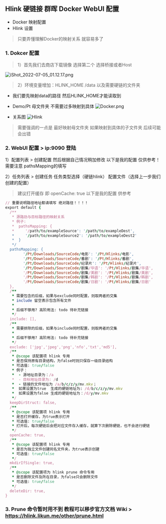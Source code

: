## Hlink 硬链接 群晖 Docker WebUI 配置
 
- Docker 映射配置
- Hlink 设置
> 只要弄懂理解Docker的映射关系 就容易多了
### 1. Dokcer 配置

> 1）首先我们去商店下载镜像 选择第二个 选择桥接或者Host 

![iShot_2022-07-05_01.12.17.png](https://s2.loli.net/2022/07/05/SjykW4fP35Oms78.png)

> 2）环境变量增加：HLINK_HOME /data 以及需要硬链的文件夹

- 我们要先映射data的路径 然后HLINK_HOME才能读取到 

- Demo/Pt 母文件夹 不需要过多映射到具体 
![Docker.png](https://s2.loli.net/2022/07/05/3Wb2FLvDhYjU4qK.png)

- 关系图
![Hlink](https://s2.loli.net/2022/07/05/Ye6P8alIDEpKL5N.png)

> 需要强调的一点是 最好映射母文件夹 如果映射到具体的子文件夹 后续可能会出错 


### 2. WebUI 配置 > ip:9090 登陆

1）配置列表 > 创建配置 然后根据自己情况稍加修改 以下是我的配置 仅供参考！需要注意 pathsMapping的填写 

2）任务列表 > 创建任务 任务类型选择（硬链hlink） 配置文件（选择上一步我们创建的配置）
> 建议打开缓存 即 openCache: true
>以下是我的配置 供参考
```ruby
// 重要说明路径地址都请填写 绝对路径！！！！
export default {
  /**
   * 源路劲与目标路径的映射关系
   * 例子:
   *  pathsMapping: {
   *     '/path/to/exampleSource': '/path/to/exampleDest',
   *     '/path/to/exampleSource2': '/path/to/exampleDest2'
   *  }
   */
  pathsMapping: {
        '/Pt/Downloads/SourceCode/电影': '/Pt/Hlinks/电影', 
        '/Pt/Downloads/SourceCode/番剧': '/Pt/Hlinks/番剧',
        '/Pt/Downloads/SourceCode/纪录片': '/Pt/Hlinks/纪录片',
        '/Pt/Downloads/SourceCode/剧集/华语': '/Pt/Hlinks/剧集/华语',
        '/Pt/Downloads/SourceCode/剧集/美剧': '/Pt/Hlinks/剧集/美剧', 
        '/Pt/Downloads/SourceCode/剧集/韩剧': '/Pt/Hlinks/剧集/韩剧',
        '/Pt/Downloads/SourceCode/剧集/日剧': '/Pt/Hlinks/剧集/日剧'
  },
  /**
   * 需要包含的后缀，如果与exclude同时配置，则取两者的交集
   * include 留空表示包含所有文件
   *
   * 后缀不够用? 高阶用法: todo 待补充链接
   */
  include: [],
  /**
   * 需要排除的后缀，如果与include同时配置，则取两者的交集
   *
   * 后缀不够用? 高阶用法: todo 待补充链接
   */
  exclude: ['jpg','jpeg','png','nfo','txt','md5'],
  /**
   * @scope 该配置项 hlink 专用
   * 是否保持原有目录结构，为false时则只保存一级目录结构
   * 可选值: true/false
   * 例子：
   *  - 源地址目录为：/a
   *  - 目标地址目录为: /d
   *  - 链接的文件地址为 /a/b/c/z/y/mv.mkv；
   *  如果设置为true  生成的硬链地址为: /d/b/c/z/y/mv.mkv
   *  如果设置为false 生成的硬链地址为：/d/y/mv.mkv
   */
  keepDirStruct: false,
  /**
   * @scope 该配置项 hlink 专用
   * 是否打开缓存，为true表示打开
   * 可选值: true/false
   * 打开后，每次硬链后会把对应文件存入缓存，就算下次删除硬链，也不会进行硬链
   */
  openCache: true,
  /**
   * @scope 该配置项 hlink 专用
   * 是否为独立文件创建同名文件夹，为true表示创建
   * 可选值: true/false
   */
  mkdirIfSingle: true,
  /**
   * @scope 该配置项为 hlink prune 命令专用
   * 是否删除文件及所在目录，为false只会删除文件
   * 可选值: true/false
   */
  deleteDir: true,
}
```
### 3. Prune 命令暂时用不到 教程可以移步官方文档 Wiki  >  https://hlink.likun.me/other/prune.html
